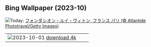 ## Bing Wallpaper (2023-10)
![](https://www.bing.com/th?id=OHR.VuittonFoundation_JA-JP7245155728_UHD.jpg&w=1000)Today: [フォンダシオン・ルイ・ヴィトン, フランス パリ (© Atlantide Phototravel/Getty Images)](https://www.bing.com/th?id=OHR.VuittonFoundation_JA-JP7245155728_UHD.jpg)

|      |      |      |
| :----: | :----: | :----: |
|![](https://www.bing.com/th?id=OHR.LakeBledSunrise_JA-JP6531539874_UHD.jpg&pid=hp&w=384&h=216&rs=1&c=4)2023-10-01 [download 4k](https://www.bing.com/th?id=OHR.LakeBledSunrise_JA-JP6531539874_UHD.jpg)|